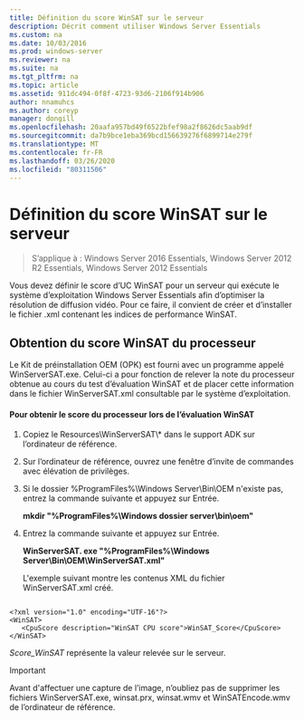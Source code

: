 ```yaml
---
title: Définition du score WinSAT sur le serveur
description: Décrit comment utiliser Windows Server Essentials
ms.custom: na
ms.date: 10/03/2016
ms.prod: windows-server
ms.reviewer: na
ms.suite: na
ms.tgt_pltfrm: na
ms.topic: article
ms.assetid: 911dc494-0f8f-4723-93d6-2106f914b906
author: nnamuhcs
ms.author: coreyp
manager: dongill
ms.openlocfilehash: 20aafa957bd49f6522bfef98a2f8626dc5aab9df
ms.sourcegitcommit: da7b9bce1eba369bcd156639276f6899714e279f
ms.translationtype: MT
ms.contentlocale: fr-FR
ms.lasthandoff: 03/26/2020
ms.locfileid: "80311506"
---
```

# <a name="set-the-winsat-score-on-the-server"></a>Définition du score WinSAT sur le serveur

>S’applique à : Windows Server 2016 Essentials, Windows Server 2012 R2 Essentials, Windows Server 2012 Essentials

Vous devez définir le score d’UC WinSAT pour un serveur qui exécute le système d’exploitation Windows Server Essentials afin d’optimiser la résolution de diffusion vidéo. Pour ce faire, il convient de créer et d’installer le fichier .xml contenant les indices de performance WinSAT.  
  
## <a name="obtain-the-winsat-cpu-score"></a>Obtention du score WinSAT du processeur  
 Le Kit de préinstallation OEM (OPK) est fourni avec un programme appelé WinServerSAT.exe. Celui-ci a pour fonction de relever la note du processeur obtenue au cours du test d’évaluation WinSAT et de placer cette information dans le fichier WinServerSAT.xml consultable par le système d’exploitation.  
  
#### <a name="to-obtain-the-winsat-cpu-score"></a>Pour obtenir le score du processeur lors de l’évaluation WinSAT  
  
1. Copiez le Resources\WinServerSAT\\* dans le support ADK sur l’ordinateur de référence.  
  
2. Sur l’ordinateur de référence, ouvrez une fenêtre d’invite de commandes avec élévation de privilèges.  
  
3. Si le dossier %ProgramFiles%\Windows Server\Bin\OEM n'existe pas, entrez la commande suivante et appuyez sur Entrée.  
  
    **mkdir "%ProgramFiles%\Windows dossier server\bin\oem"**  
  
4. Entrez la commande suivante et appuyez sur Entrée.  
  
    **WinServerSAT. exe "%ProgramFiles%\Windows Server\Bin\OEM\WinServerSAT.xml"**  
  
   L'exemple suivant montre les contenus XML du fichier WinServerSAT.xml créé.  
  
```  
  
<?xml version="1.0" encoding="UTF-16"?>  
<WinSAT>  
   <CpuScore description="WinSAT CPU score">WinSAT_Score</CpuScore>  
</WinSAT>  
```  
  
 *Score_WinSAT* représente la valeur relevée sur le serveur.  
  
> [!IMPORTANT]
>  Avant d'affectuer une capture de l’image, n’oubliez pas de supprimer les fichiers WinServerSAT.exe, winsat.prx, winsat.wmv et WinSATEncode.wmv de l’ordinateur de référence.

